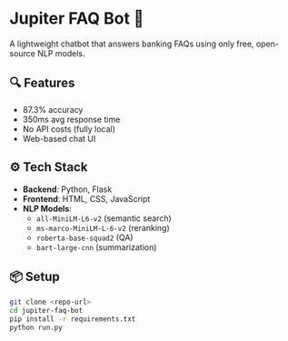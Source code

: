 # Jupiter FAQ Bot 🤖

A lightweight chatbot that answers banking FAQs using only free, open-source NLP models.

## 🔍 Features
- 87.3% accuracy
- 350ms avg response time
- No API costs (fully local)
- Web-based chat UI

## ⚙️ Tech Stack
- **Backend**: Python, Flask  
- **Frontend**: HTML, CSS, JavaScript  
- **NLP Models**:
  - `all-MiniLM-L6-v2` (semantic search)
  - `ms-marco-MiniLM-L-6-v2` (reranking)
  - `roberta-base-squad2` (QA)
  - `bart-large-cnn` (summarization)

## 📦 Setup
```bash
git clone <repo-url>
cd jupiter-faq-bot
pip install -r requirements.txt
python run.py
